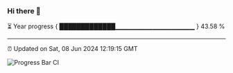 ### Hi there 👋

⏳ Year progress { █████████████▁▁▁▁▁▁▁▁▁▁▁▁▁▁▁▁▁ } 43.58 %

---

⏰ Updated on Sat, 08 Jun 2024 12:19:15 GMT

![Progress Bar CI](https://github.com/liununu/liununu/workflows/Progress%20Bar%20CI/badge.svg)
